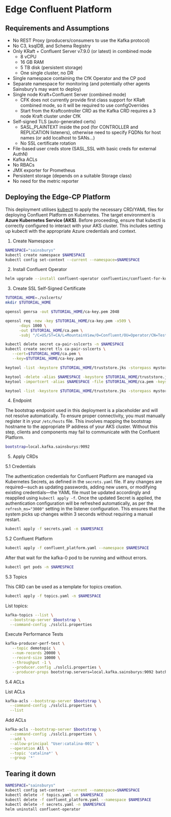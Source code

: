 # Edge Confluent Platform

## Requirements and Assumptions
- No REST Proxy (producers/consumers to use the Kafka protocol)
- No C3, ksqlDB, and Schema Registry
- Only KRaft + Confluent Server v7.9.0 (or latest) in combined mode
  - 8 vCPU
  - 16 GB RAM
  - 5 TB disk (persistent storage)
  - One single cluster, no DR
- Single namespace containing the CfK Operator and the CP pod
- Separate namespace for monitoring (and potentially other agents Sainsbury’s may want to deploy)
- Single node Kraft+Confluent Server (combined mode)
  - CFK does not currently provide first class support for KRaft combined mode, so it will be required to use configOverrides
  - Start from the Kraftcontroller CRD as the Kafka CRD requires a 3 node Kraft cluster under CfK
- Self-signed TLS (auto-generated certs)
  - SASL_PLAINTEXT inside the pod (for CONTROLLER and REPLICATION listeners), otherwise need to specify FQDNs for host names (or add localhost to SANs...)
  - No SSL certificate rotation
- File-based user creds store (SASL_SSL with basic creds for external AuthN)
- Kafka ACLs
- No RBACs
- JMX exporter for Prometheus
- Persistent storage (depends on a suitable Storage class)
- No need for the metric reporter

## Deploying the Edge-CP Platform

This deployment utilises [kubectl](https://kubernetes.io/docs/tasks/tools/#kubectl) to apply the necessary CRD/YAML files for deploying Confluent Platform on Kubernetes. The target environment is **Azure Kubernetes Service (AKS)**. Before proceeding, ensure that kubectl is correctly configured to interact with your AKS cluster. This includes setting up kubectl with the appropriate Azure credentials and context.

1. Create Namespace

```bash
NAMESPACE="sainsburys"
kubectl create namespace $NAMESPACE
kubectl config set-context --current --namespace=$NAMESPACE
```

2. Install Confluent Operator

```bash
helm upgrade --install confluent-operator confluentinc/confluent-for-kubernetes --namespace $NAMESPACE --set kRaftEnabled=true
```

3. Create SSL Self-Signed Certificate

```bash
TUTORIAL_HOME=./sslcerts/
mkdir $TUTORIAL_HOME

openssl genrsa -out $TUTORIAL_HOME/ca-key.pem 2048

openssl req -new -key $TUTORIAL_HOME/ca-key.pem -x509 \
      -days 1000 \
      -out $TUTORIAL_HOME/ca.pem \
      -subj "/C=US/ST=CA/L=MountainView/O=Confluent/OU=Operator/CN=TestCA"

kubectl delete secret ca-pair-sslcerts -n $NAMESPACE
kubectl create secret tls ca-pair-sslcerts \
   --cert=$TUTORIAL_HOME/ca.pem \
   --key=$TUTORIAL_HOME/ca-key.pem

keytool -list -keystore $TUTORIAL_HOME/truststore.jks -storepass mystorepassword

keytool -delete -alias $NAMESPACE -keystore $TUTORIAL_HOME/truststore.jks -storepass mystorepassword
keytool -importcert -alias $NAMESPACE -file $TUTORIAL_HOME/ca.pem -keystore $TUTORIAL_HOME/truststore.jks -storepass mystorepassword -noprompt

keytool -list -keystore $TUTORIAL_HOME/truststore.jks -storepass mystorepassword
```

4. Endpoint

The bootstrap endpoint used in this deployment is a placeholder and will not resolve automatically. To ensure proper connectivity, you must manually register it in your `/etc/hosts` file. This involves mapping the bootstrap hostname to the appropriate IP address of your AKS cluster. Without this step, clients and components may fail to communicate with the Confluent Platform.

```bash
bootstrap=local.kafka.sainsburys:9092
```

5. Apply CRDs

 5.1 Credentials

The authentication credentials for Confluent Platform are managed via Kubernetes Secrets, as defined in the `secrets.yaml` file. If any changes are required—such as updating passwords, adding new users, or modifying existing credentials—the YAML file must be updated accordingly and reapplied using `kubectl apply -f`. Once the updated Secret is applied, the authentication configuration will be refreshed automatically, as per the `refresh_ms="3000"` setting in the listener configuration. This ensures that the system picks up changes within 3 seconds without requiring a manual restart.

```bash
kubectl apply -f secrets.yaml -n $NAMESPACE
```

 5.2 Confluent Platform

```bash
kubectl apply -f confluent_platform.yaml --namespace $NAMESPACE
```

After that wait for the kafka-0 pod to be running and without errors.

```bash
kubectl get pods -n $NAMESPACE
```

 5.3 Topics

This CRD can be used as a template for topics creation.

```bash
kubectl apply -f topics.yaml -n $NAMESPACE
```

List topics:
```bash
kafka-topics --list \
  --bootstrap-server $bootstrap \
  --command-config ./sslcli.properties
```

Execute Performance Tests
```bash
kafka-producer-perf-test \
   --topic demotopic \
   --num-records 20000 \
   --record-size 10000 \
   --throughput -1 \
   --producer.config ./sslcli.properties \
   --producer-props bootstrap.servers=local.kafka.sainsburys:9092 batch.size=100
```

 5.4 ACLs

List ACLs

```bash
kafka-acls --bootstrap-server $bootstrap \
  --command-config ./sslcli.properties \
  --list
```

Add ACLs
```bash
kafka-acls --bootstrap-server $bootstrap \
  --command-config ./sslcli.properties \
  --add \
  --allow-principal "User:catalina-001" \
  --operation All \
  --topic 'catalina*' \
  --group '*'
```

## Tearing it down
```bash
NAMESPACE="sainsburys"
kubectl config set-context --current --namespace=$NAMESPACE
kubectl delete -f topics.yaml -n $NAMESPACE
kubectl delete -f confluent_platform.yaml --namespace $NAMESPACE
kubectl delete -f secrets.yaml -n $NAMESPACE
helm uninstall confluent-operator
```